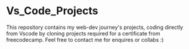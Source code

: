 # Vs_Code_Projects
This repository contains my web-dev journey's projects, coding directly from Vscode by cloning
projects required for a certificate from freecodecamp.
Feel free to contact me for enquires or collabs :)
